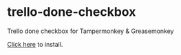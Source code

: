 # trello-done-checkbox
Trello done checkbox for Tampermonkey &amp; Greasemonkey

[Click here](http://bit.ly/2aH380F) to install.